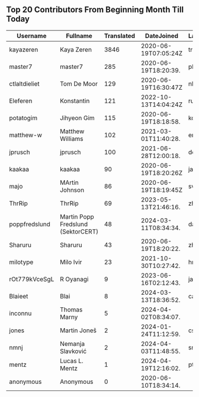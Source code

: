 ## Top 20 Contributors From Beginning Month Till Today ##
|Username|Fullname|Translated|DateJoined|Language|
|--------|--------|----------|----------|-------|
|kayazeren|Kaya Zeren|3846|2020-06-19T07:05:24Z|tr|
|master7|master7|285|2020-06-19T18:20:39.|pl|
|ctlaltdieliet|Tom De Moor|129|2020-06-19T16:30:47Z|nl|
|Eleferen|Konstantin|121|2022-10-13T14:04:24Z|ru|
|potatogim|Jihyeon Gim|115|2020-06-19T18:18:58.|ko|
|matthew-w|Matthew Williams|102|2021-03-01T11:40:28.|en_AU|
|jprusch|jprusch|100|2021-06-28T12:00:18.|de|
|kaakaa|kaakaa|90|2020-06-19T18:20:26Z|ja|
|majo|MArtin Johnson|86|2020-06-19T18:19:45Z|sv|
|ThrRip|ThrRip|69|2023-05-13T21:46:16.|zh_Hans|
|poppfredslund|Martin Popp Fredslund (SektorCERT)|48|2024-03-11T08:34:34.|da|
|Sharuru|Sharuru|43|2020-06-19T18:20:22.|zh_Hans|
|milotype|Milo Ivir|23|2021-10-30T10:27:42.|hr|
|rOt779kVceSgL|R Oyanagi|9|2023-06-16T02:12:43.|ja|
|Blaieet|Blai|8|2024-03-13T18:36:52.|ca|
|inconnu|Thomas Marny|5|2024-04-02T08:34:07.||
|jones|Martin Joneš|2|2024-01-24T11:12:59.|cs|
|nmnj|Nemanja Slavković|2|2024-04-03T11:48:55.|sr|
|mentz|Lucas L. Mentz|1|2024-04-19T12:16:02.|pt_BR|
|anonymous|Anonymous|0|2020-06-10T18:34:14.||
